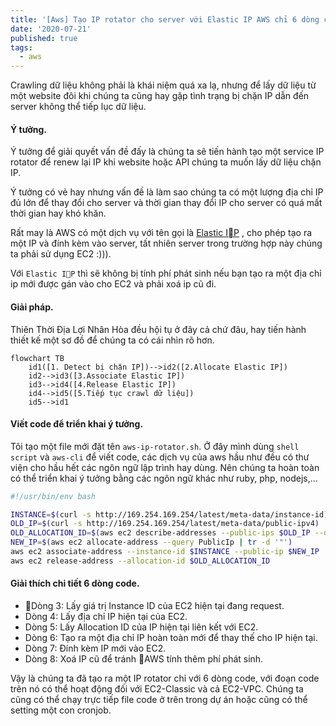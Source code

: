 ```yaml
---
title: '[Aws] Tạo IP rotator cho server với Elastic IP AWS chỉ 6 dòng code'
date: '2020-07-21'
published: true
tags:
  - aws
---
```


Crawling dữ liệu không phải là khái niệm quá xa lạ, nhưng để lấy dữ liệu từ một website đôi khi chúng ta cũng hay gặp tình trạng bị chặn IP dẫn đến server không thể tiếp lục dữ liệu.
#### Ý tưởng.
Ý tưởng để giải quyết vấn đề đấy là chúng ta sẽ tiến hành tạo một service IP rotator để renew lại IP khi website hoặc API chúng ta muốn lấy dữ liệu chặn IP.

Ý tưởng có vẻ hay nhưng vấn đề là làm sao chúng ta có một lượng địa chỉ IP đủ lớn để thay đổi cho server và thời gian thay đổi IP cho server có quá mất thời gian hay khó khăn.

Rất may là AWS có một dịch vụ với tên gọi là [Elastic IP](https://docs.aws.amazon.com/AWSEC2/latest/UserGuide/elastic-ip-addresses-eip.html) , cho phép tạo ra một IP và đính kèm vào server, tất nhiên server trong trường hợp này chúng ta phải sử dụng EC2 :))).

Với `Elastic IP` thì sẽ không bị tính phí phát sinh nếu bạn tạo ra một địa chỉ ip mới được gán vào cho EC2 và phải xoá ip cũ đi.

#### Giải pháp.
Thiên Thời Địa Lợi Nhân Hòa đều hội tụ ở đây cả chứ đâu, hay tiến hành thiết kế một sơ đồ để chúng ta có cái nhìn rõ hơn.

```mermaid
flowchart TB
	id1([1. Detect bị chặn IP])-->id2([2.Allocate Elastic IP])
	id2-->id3([3.Associate Elastic IP])
	id3-->id4([4.Release Elastic IP])
	id4-->id5([5.Tiếp tục crawl dữ liệu])
	id5-->id1
```
#### Viết code để triển khai ý tưởng.
 Tôi tạo một file mới đặt tên `aws-ip-rotator.sh`. Ở đây mình dùng `shell script` và `aws-cli` để viết code, các dịch vụ của aws hầu như đều có thư viện cho hầu hết các ngôn ngữ lập trình hay dùng. Nên chúng ta hoàn toàn có thể triển khai ý tưởng bằng các ngôn ngữ khác như ruby, php, nodejs,...

```bash
#!/usr/bin/env bash

INSTANCE=$(curl -s http://169.254.169.254/latest/meta-data/instance-id)
OLD_IP=$(curl -s http://169.254.169.254/latest/meta-data/public-ipv4)
OLD_ALLOCATION_ID=$(aws ec2 describe-addresses --public-ips $OLD_IP --query "Addresses[0].AllocationId" | tr -d '"')
NEW_IP=$(aws ec2 allocate-address --query PublicIp | tr -d '"')
aws ec2 associate-address --instance-id $INSTANCE --public-ip $NEW_IP
aws ec2 release-address --allocation-id $OLD_ALLOCATION_ID
```

#### Giải thích chi tiết 6 dòng code.

- Dòng 3: Lấy giá trị Instance ID của EC2 hiện tại đang request.
- Dòng 4: Lấy địa chỉ IP hiện tại của EC2.
- Dòng 5: Lấy Allocation ID của IP hiện tại liên kết với EC2.
- Dòng 6: Tạo ra một địa chỉ IP hoàn toàn mới để thay thế cho IP hiện tại.
- Dòng 7: Đính kèm IP mới vào EC2.
- Dòng 8: Xoá IP cũ để tránh AWS tính thêm phí phát sinh.

 Vậy là chúng ta đã tạo ra một IP rotator chỉ với 6 dòng code, với đoạn code trên nó có thể hoạt động đối với EC2-Classic và cả EC2-VPC. Chúng ta cũng có thể chạy trực tiếp file code ở trên trong  dự án hoặc  cũng có thể setting một con cronjob.
